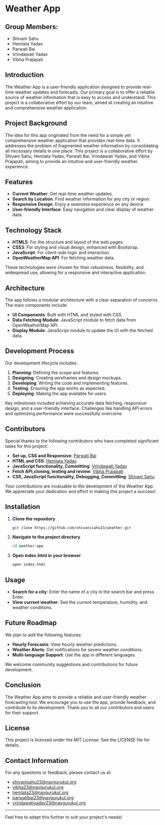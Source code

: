 # Weather App

## Group Members:
- Shivani Sahu
- Hemlata Yadav
- Parwati Bai
- Vrindawati Yadav
- Vibha Prajapati

## Introduction

The Weather App is a user-friendly application designed to provide real-time weather updates and forecasts. Our primary goal is to offer a reliable source of weather information that is easy to access and understand. This project is a collaborative effort by our team, aimed at creating an intuitive and comprehensive weather application.


## Project Background

The idea for this app originated from the need for a simple yet comprehensive weather application that provides real-time data. It addresses the problem of fragmented weather information by consolidating all necessary details in one place. This project is a collaborative effort by Shivani Sahu, Hemlata Yadav, Parwati Bai, Vrindawati Yadav, and Vibha Prajapati, aiming to provide an intuitive and user-friendly weather experience.

## Features

- **Current Weather**: Get real-time weather updates.
- **Search by Location**: Find weather information for any city or region.
- **Responsive Design**: Enjoy a seamless experience on any device.
- **User-friendly Interface**: Easy navigation and clear display of weather data.

## Technology Stack

- **HTML5**: For the structure and layout of the web pages.
- **CSS3**: For styling and visual design, enhanced with Bootstrap.
- **JavaScript**: For client-side logic and interaction.
- **OpenWeatherMap API**: For fetching weather data.

These technologies were chosen for their robustness, flexibility, and widespread use, allowing for a responsive and interactive application.

## Architecture

The app follows a modular architecture with a clear separation of concerns. The main components include:
- **UI Components**: Built with HTML and styled with CSS.
- **Data Fetching Module**: JavaScript module to fetch data from OpenWeatherMap API.
- **Display Module**: JavaScript module to update the UI with the fetched data.

## Development Process

Our development lifecycle includes:
1. **Planning**: Defining the scope and features.
2. **Designing**: Creating wireframes and design mockups.
3. **Developing**: Writing the code and implementing features.
4. **Testing**: Ensuring the app works as expected.
5. **Deploying**: Making the app available for users.

Key milestones included achieving accurate data fetching, responsive design, and a user-friendly interface. Challenges like handling API errors and optimizing performance were successfully overcome.

## Contributors

Special thanks to the following contributors who have completed significant tasks for this project:

- **Set up, CSS and Responsive**: [Parwati Bai](https://github.com/ParwatiBai23)
- **HTML and CSS**: [Hemlata Yadav](https://github.com/hemlata3)
- **JavaScript functionality, Committing**: [Vrindawati Yadav](https://github.com/vrindawati)
- **Fetch API,cloning, testing and review**: [Vibha Prajapati](https://github.com/Vibha-Prajapati)
- **CSS, JavaScript functionality, Debugging, Committing**: [Shivani Sahu](https://github.com/shivanisahu23/weather.git)

Your contributions are invaluable to the development of the Weather App. We appreciate your dedication and effort in making this project a success!

## Installation

1. **Clone the repository**
   ```sh
   git clone https://github.com/shivanisahu23/weather.git
   ```
2. **Navigate to the project directory**
   ```sh
   cd weather-app
   ```
3. **Open index.html in your browser**
   ```sh
   open index.html
   ```

## Usage

- **Search for a city**: Enter the name of a city in the search bar and press Enter.
- **View current weather**: See the current temperature, humidity, and weather conditions.

## Future Roadmap

We plan to add the following features:

- **Hourly Forecasts**: View hourly weather predictions.
- **Weather Alerts**: Get notifications for severe weather conditions.
- **Multi-language Support**: Use the app in different languages.

We welcome community suggestions and contributions for future development.

## Conclusion

The Weather App aims to provide a reliable and user-friendly weather forecasting tool. We encourage you to use the app, provide feedback, and contribute to its development. Thank you to all our contributors and users for their support.

## License

This project is licensed under the MIT License. See the LICENSE file for details.

## Contact Information

For any questions or feedback, please contact us at:
- shivanisahu23@navgurukul.org
- vibha23@navgurukul.org
- hemlata23@navgurukul.org
- parwatibai23@navgurukul.org
- vrindawatiyadav23@navgurukul.org

---

Feel free to adapt this further to suit your project's needs!

